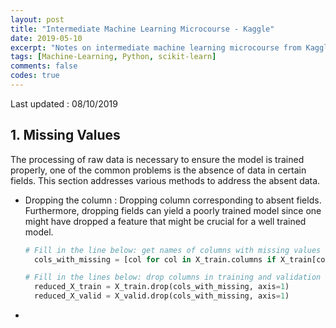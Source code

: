 ```yaml
---
layout: post
title: "Intermediate Machine Learning Microcourse - Kaggle"
date: 2019-05-10
excerpt: "Notes on intermediate machine learning microcourse from Kaggle"
tags: [Machine-Learning, Python, scikit-learn]
comments: false
codes: true
---
```

Last updated : 08/10/2019

## 1. Missing Values
The processing of raw data is necessary to ensure the model is trained properly, one of the common problems is the absence of data in certain fields. This section addresses various methods to address the absent data.
  * Dropping the column : Dropping column corresponding to absent fields. Furthermore, dropping fields can yield a poorly trained model since one might have dropped a feature that might be crucial for a well trained model.
    ```Python
    # Fill in the line below: get names of columns with missing values
      cols_with_missing = [col for col in X_train.columns if X_train[col].isnull().any()]

    # Fill in the lines below: drop columns in training and validation data
      reduced_X_train = X_train.drop(cols_with_missing, axis=1)
      reduced_X_valid = X_valid.drop(cols_with_missing, axis=1)
    ```
  *
